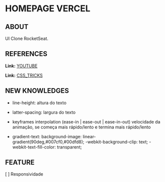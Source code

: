 # HOMEPAGE VERCEL

## ABOUT
UI Clone RocketSeat.

## REFERENCES
**Link:** [YOUTUBE](https://www.youtube.com/watch?v=204ewU7NRO0&feature=youtu.be)

**Link:** [CSS_TRICKS](https://css-tricks.com/)

## NEW KNOWLEDGES
- line-height: altura do texto
- latter-spacing: largura do texto

- keyframes interpolation (ease-in | ease-out | ease-in-out) velocidade da animação, se começa mais rápido/lento e termina mais rápido/lento

- gradient-text:
    background-image: linear-gradient(90deg,#007cf0,#00dfd8);
    -webkit-background-clip: text;
    -webkit-text-fill-color: transparent;

## FEATURE
[ ] Responsividade